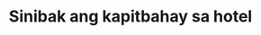 ---
layout: post
title: Sinibak ang kapitbahay sa hotel
duration: '10:23'
view: 168
rate: 2
video: 'https://flashservice.xvideos.com/embedframe/18506513'
category: 
 - pinay
tags: 
 - pinay-sex
 - nagparaos
 - nene
 - mokong
 - fucked
 - jackpot
 - flawless
priority: 0.9
changefreq: daily
---